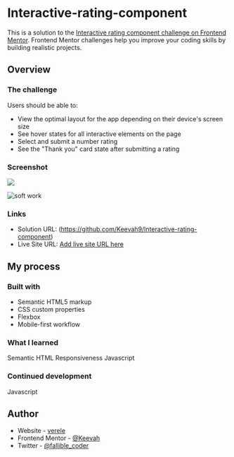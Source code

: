 # Interactive-rating-component


This is a solution to the [Interactive rating component challenge on Frontend Mentor](https://www.frontendmentor.io/challenges/interactive-rating-component-koxpeBUmI). Frontend Mentor challenges help you improve your coding skills by building realistic projects. 



## Overview

### The challenge

Users should be able to:

- View the optimal layout for the app depending on their device's screen size
- See hover states for all interactive elements on the page
- Select and submit a number rating
- See the "Thank you" card state after submitting a rating

### Screenshot

![](./screenshot.jpg)


![soft work](https://user-images.githubusercontent.com/86062530/171914879-781fc83c-f65b-4ee7-b38c-7427535e199b.jpg)

### Links

- Solution URL: (https://github.com/Keevah9/Interactive-rating-component)
- Live Site URL: [Add live site URL here](https://your-live-site-url.com)

## My process

### Built with

- Semantic HTML5 markup
- CSS custom properties
- Flexbox
- Mobile-first workflow



### What I learned
Semantic HTML
Responsiveness
Javascript



### Continued development

Javascript


## Author

- Website - [verele](https://www.verele.netlify.app)
- Frontend Mentor - [@Keevah](https://www.frontendmentor.io/profile/keevah)
- Twitter - [@fallible_coder](https://www.twitter.com/fallible_coder)

